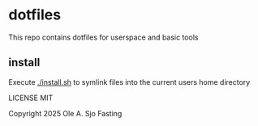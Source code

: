# dotfiles

This repo contains dotfiles for userspace and basic tools

## install

Execute [./install.sh](/install.sh) to symlink files into the current users home directory

LICENSE MIT

Copyright 2025 Ole A. Sjo Fasting
